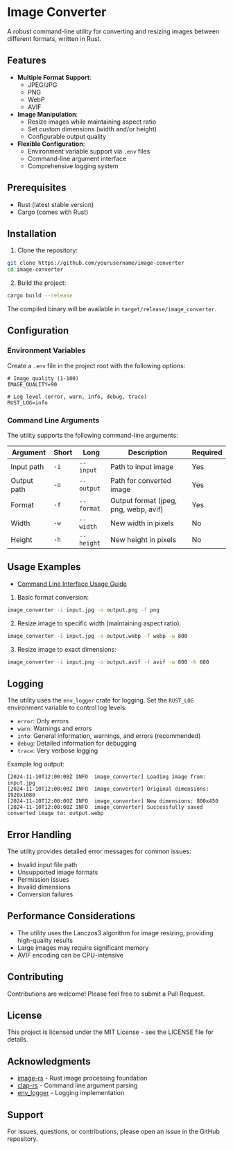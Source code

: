 # Image Converter

A robust command-line utility for converting and resizing images between different formats, written in Rust.

## Features

- **Multiple Format Support**:
  - JPEG/JPG
  - PNG
  - WebP
  - AVIF
- **Image Manipulation**:
  - Resize images while maintaining aspect ratio
  - Set custom dimensions (width and/or height)
  - Configurable output quality
- **Flexible Configuration**:
  - Environment variable support via `.env` files
  - Command-line argument interface
  - Comprehensive logging system

## Prerequisites

- Rust (latest stable version)
- Cargo (comes with Rust)

## Installation

1. Clone the repository:
```bash
git clone https://github.com/yourusername/image-converter
cd image-converter
```

2. Build the project:
```bash
cargo build --release
```

The compiled binary will be available in `target/release/image_converter`.

## Configuration

### Environment Variables

Create a `.env` file in the project root with the following options:

```env
# Image quality (1-100)
IMAGE_QUALITY=90

# Log level (error, warn, info, debug, trace)
RUST_LOG=info
```

### Command Line Arguments

The utility supports the following command-line arguments:

| Argument | Short | Long | Description | Required |
|----------|--------|------|-------------|-----------|
| Input path | `-i` | `--input` | Path to input image | Yes |
| Output path | `-o` | `--output` | Path for converted image | Yes |
| Format | `-f` | `--format` | Output format (jpeg, png, webp, avif) | Yes |
| Width | `-w` | `--width` | New width in pixels | No |
| Height | `-h` | `--height` | New height in pixels | No |

## Usage Examples

- [Command Line Interface Usage Guide](./cli-guide.md)

1. Basic format conversion:
```bash
image_converter -i input.jpg -o output.png -f png
```

2. Resize image to specific width (maintaining aspect ratio):
```bash
image_converter -i input.jpg -o output.webp -f webp -w 800
```

3. Resize image to exact dimensions:
```bash
image_converter -i input.png -o output.avif -f avif -w 800 -h 600
```

## Logging

The utility uses the `env_logger` crate for logging. Set the `RUST_LOG` environment variable to control log levels:

- `error`: Only errors
- `warn`: Warnings and errors
- `info`: General information, warnings, and errors (recommended)
- `debug`: Detailed information for debugging
- `trace`: Very verbose logging

Example log output:
```
[2024-11-10T12:00:00Z INFO  image_converter] Loading image from: input.jpg
[2024-11-10T12:00:00Z INFO  image_converter] Original dimensions: 1920x1080
[2024-11-10T12:00:00Z INFO  image_converter] New dimensions: 800x450
[2024-11-10T12:00:00Z INFO  image_converter] Successfully saved converted image to: output.webp
```

## Error Handling

The utility provides detailed error messages for common issues:
- Invalid input file path
- Unsupported image formats
- Permission issues
- Invalid dimensions
- Conversion failures

## Performance Considerations

- The utility uses the Lanczos3 algorithm for image resizing, providing high-quality results
- Large images may require significant memory
- AVIF encoding can be CPU-intensive

## Contributing

Contributions are welcome! Please feel free to submit a Pull Request.

## License

This project is licensed under the MIT License - see the LICENSE file for details.

## Acknowledgments

- [image-rs](https://github.com/image-rs/image) - Rust image processing foundation
- [clap-rs](https://github.com/clap-rs/clap) - Command line argument parsing
- [env_logger](https://github.com/env-logger-rs/env_logger) - Logging implementation

## Support

For issues, questions, or contributions, please open an issue in the GitHub repository.
